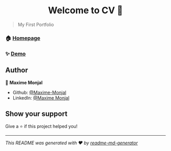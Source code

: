 <h1 align="center">Welcome to CV 👋</h1>
<p>
</p>

> My First Portfolio

### 🏠 [Homepage](https://maxime-monjal.github.io/CV/)

### ✨ [Demo](https://maxime-monjal.github.io/CV/)

## Author

👤 **Maxime Monjal**

* Github: [@Maxime-Monjal](https://github.com/Maxime-Monjal)
* LinkedIn: [@Maxime Monjal](https://www.linkedin.com/in/maximemonjal/)

## Show your support

Give a ⭐️ if this project helped you!

***
_This README was generated with ❤️ by [readme-md-generator](https://github.com/kefranabg/readme-md-generator)_
